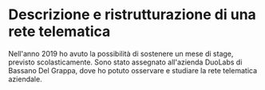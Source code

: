# Descrizione e ristrutturazione di una rete telematica

Nell'anno 2019 ho avuto la possibilità di sostenere un mese di stage, previsto scolasticamente. 
Sono stato assegnato all'azienda DuoLabs di Bassano Del Grappa, dove ho potuto osservare e studiare la rete telematica aziendale.

<!--stackedit_data:
eyJoaXN0b3J5IjpbLTE0MTQ4NDc3NTYsMjA5MTIzMDEyOSwtMj
A4ODc0NjYxMl19
-->